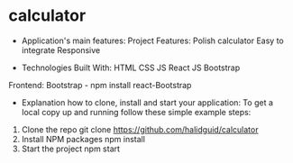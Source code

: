 # calculator


- Application's main features:
Project Features:
Polish calculator
Easy to integrate
Responsive

- Technologies
Built With:
HTML
CSS
JS
React JS
Bootstrap


Frontend:
Bootstrap - npm install react-Bootstrap

- Explanation how to clone, install and start your application:
To get a local copy up and running follow these simple example steps:
1. Clone the repo
git clone https://github.com/halidguid/calculator
2. Install NPM packages
npm install
3. Start the project
npm start
